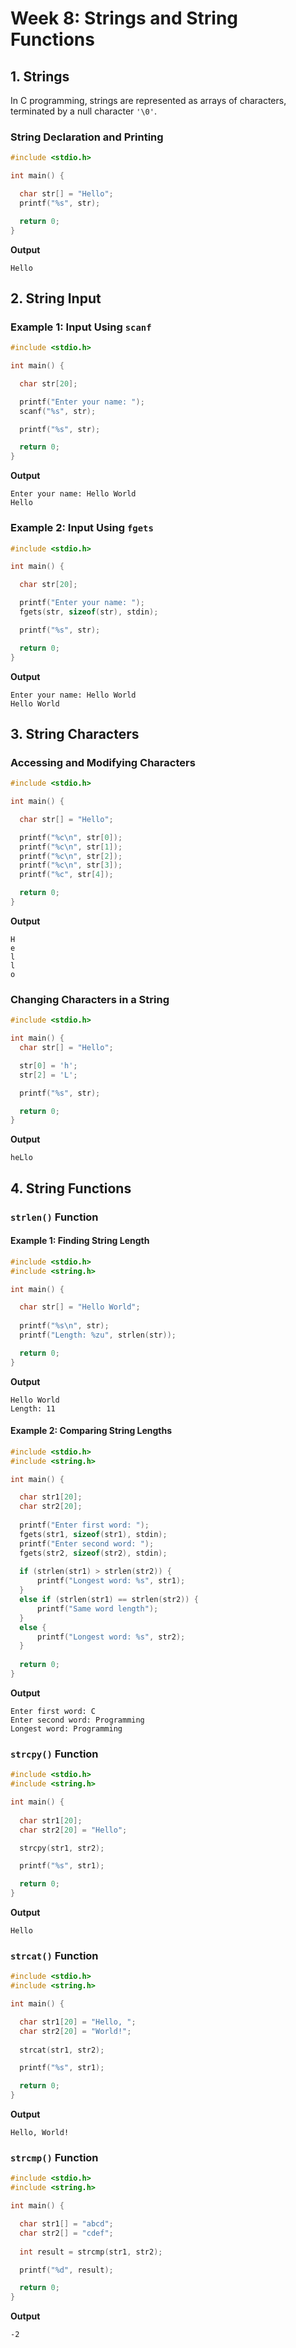 # Week 8: Strings and String Functions

## 1. **Strings**

In C programming, strings are represented as arrays of characters, terminated by a null character `'\0'`.

### String Declaration and Printing

```c
#include <stdio.h>

int main() {

  char str[] = "Hello";
  printf("%s", str);

  return 0;
}
```

**Output**
```
Hello
```

## 2. **String Input**

### Example 1: Input Using `scanf`

```c
#include <stdio.h>

int main() {

  char str[20];

  printf("Enter your name: ");
  scanf("%s", str);

  printf("%s", str);

  return 0;
}
```

**Output**
```
Enter your name: Hello World
Hello
```

### Example 2: Input Using `fgets`

```c
#include <stdio.h>

int main() {

  char str[20];

  printf("Enter your name: ");
  fgets(str, sizeof(str), stdin);

  printf("%s", str);

  return 0;
}
```

**Output**
```
Enter your name: Hello World
Hello World
```

## 3. **String Characters**

### Accessing and Modifying Characters

```c
#include <stdio.h>

int main() {

  char str[] = "Hello";

  printf("%c\n", str[0]);
  printf("%c\n", str[1]);
  printf("%c\n", str[2]);
  printf("%c\n", str[3]);
  printf("%c", str[4]);

  return 0;
}
```

**Output**
```
H
e
l
l
o
```

### Changing Characters in a String

```c
#include <stdio.h>

int main() {
  char str[] = "Hello";

  str[0] = 'h';
  str[2] = 'L';

  printf("%s", str);

  return 0;
}
```

**Output**
```
heLlo
```

## 4. **String Functions**

### `strlen()` Function

#### Example 1: Finding String Length

```c
#include <stdio.h>
#include <string.h>

int main() {

  char str[] = "Hello World";
  
  printf("%s\n", str);
  printf("Length: %zu", strlen(str));

  return 0;
}
```

**Output**
```
Hello World
Length: 11
```

#### Example 2: Comparing String Lengths

```c
#include <stdio.h>
#include <string.h>

int main() {

  char str1[20];
  char str2[20];
  
  printf("Enter first word: ");
  fgets(str1, sizeof(str1), stdin);
  printf("Enter second word: ");
  fgets(str2, sizeof(str2), stdin);
  
  if (strlen(str1) > strlen(str2)) {
      printf("Longest word: %s", str1);
  }
  else if (strlen(str1) == strlen(str2)) {
      printf("Same word length");
  }
  else {
      printf("Longest word: %s", str2);
  }
  
  return 0;
}
```

**Output**
```
Enter first word: C
Enter second word: Programming
Longest word: Programming
```

### `strcpy()` Function

```c
#include <stdio.h>
#include <string.h>

int main() {
  
  char str1[20];
  char str2[20] = "Hello";

  strcpy(str1, str2);

  printf("%s", str1);

  return 0;
}
```

**Output**
```
Hello
```

### `strcat()` Function

```c
#include <stdio.h>
#include <string.h>

int main() {

  char str1[20] = "Hello, ";
  char str2[20] = "World!";
  
  strcat(str1, str2);

  printf("%s", str1);

  return 0;
}
```

**Output**
```
Hello, World!
```

### `strcmp()` Function

```c
#include <stdio.h>
#include <string.h>

int main() {

  char str1[] = "abcd";
  char str2[] = "cdef";
  
  int result = strcmp(str1, str2);

  printf("%d", result);

  return 0;
}
```

**Output**
```
-2
```
